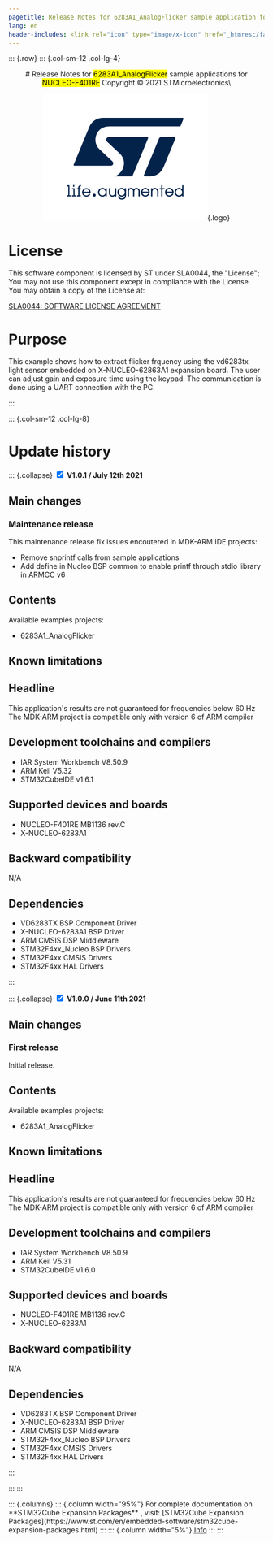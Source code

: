 ```yaml
---
pagetitle: Release Notes for 6283A1_AnalogFlicker sample application for NUCLEO-F401RE
lang: en
header-includes: <link rel="icon" type="image/x-icon" href="_htmresc/favicon.png" />
---
```


::: {.row}
::: {.col-sm-12 .col-lg-4}

<center>
# Release Notes for <mark>6283A1_AnalogFlicker</mark> sample applications for <mark>NUCLEO-F401RE</mark>
Copyright &copy; 2021 STMicroelectronics\
    
[![ST logo](_htmresc/st_logo_2020.png)](https://www.st.com){.logo}
</center>

# License

This software component is licensed by ST under SLA0044, the "License"; You may not use this component except in compliance with the License. You may obtain a copy of the License at:

[SLA0044: SOFTWARE LICENSE AGREEMENT](https://www.st.com/content/ccc/resource/legal/legal_agreement/license_agreement/group0/87/0c/3d/ad/0a/ba/44/26/DM00216740/files/DM00216740.pdf/jcr:content/translations/en.DM00216740.pdf)

# Purpose

This example shows how to extract flicker frquency 
using the vd6283tx light sensor embedded on X-NUCLEO-62863A1 expansion board. The user can adjust gain and exposure time using the keypad. The communication is done using a UART connection with the PC.

:::

::: {.col-sm-12 .col-lg-8}
# Update history

::: {.collapse}
<input type="checkbox" id="collapse-section2" checked aria-hidden="true">
<label for="collapse-section2" aria-hidden="true">__V1.0.1 / July 12th 2021__</label>
<div>			

## Main changes

### Maintenance release

This maintenance release fix issues encoutered in MDK-ARM IDE projects:

- Remove snprintf calls from sample applications
- Add define in Nucleo BSP common to enable printf through stdio library in ARMCC v6

## Contents

Available examples projects:

- 6283A1_AnalogFlicker

## Known limitations

  Headline
  ----------------------------------------------------------
  This application's results are not guaranteed for frequencies below 60 Hz
  The MDK-ARM project is compatible only with version 6 of ARM compiler

## Development toolchains and compilers

- IAR System Workbench V8.50.9
- ARM Keil V5.32
- STM32CubeIDE v1.6.1

## Supported devices and boards

- NUCLEO-F401RE MB1136 rev.C
- X-NUCLEO-6283A1

## Backward compatibility

N/A

## Dependencies

- VD6283TX BSP Component Driver
- X-NUCLEO-6283A1 BSP Driver
- ARM CMSIS DSP Middleware
- STM32F4xx_Nucleo BSP Drivers
- STM32F4xx CMSIS Drivers
- STM32F4xx HAL Drivers

</div>
:::

::: {.collapse}
<input type="checkbox" id="collapse-section1" checked aria-hidden="true">
<label for="collapse-section1" aria-hidden="true">__V1.0.0 / June 11th 2021__</label>
<div>			

## Main changes

### First release

Initial release.

## Contents

Available examples projects:

- 6283A1_AnalogFlicker

## Known limitations

  Headline
  ----------------------------------------------------------
  This application's results are not guaranteed for frequencies below 60 Hz
  The MDK-ARM project is compatible only with version 6 of ARM compiler

## Development toolchains and compilers

- IAR System Workbench V8.50.9
- ARM Keil V5.31
- STM32CubeIDE v1.6.0

## Supported devices and boards

- NUCLEO-F401RE MB1136 rev.C
- X-NUCLEO-6283A1

## Backward compatibility

N/A

## Dependencies

- VD6283TX BSP Component Driver
- X-NUCLEO-6283A1 BSP Driver
- ARM CMSIS DSP Middleware
- STM32F4xx_Nucleo BSP Drivers
- STM32F4xx CMSIS Drivers
- STM32F4xx HAL Drivers

</div>
:::

:::
:::

<footer class="sticky">
::: {.columns}
::: {.column width="95%"}
For complete documentation on **STM32Cube Expansion Packages** ,
visit: [STM32Cube Expansion Packages](https://www.st.com/en/embedded-software/stm32cube-expansion-packages.html)
:::
::: {.column width="5%"}
<abbr title="Based on template cx566953 version 2.0">Info</abbr>
:::
:::
</footer>
